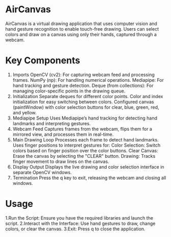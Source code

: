 # AirCanvas
AirCanvas is a virtual drawing application that uses computer vision and hand gesture recognition to enable touch-free drawing. Users can select colors and draw on a canvas using only their hands, captured through a webcam.

# Key Components
1. Imports
  OpenCV (cv2): For capturing webcam feed and processing frames.
  NumPy (np): For handling numerical operations.
  Mediapipe: For hand tracking and gesture detection.
  Deque (from collections): For managing color-specific points in the drawing queue.
2. Initialization
  Separate deques for different color points.
  Color and index initialization for easy switching between colors.
  Configured canvas (paintWindow) with color selection buttons for clear, blue, green,      red, and yellow.
3. Mediapipe Setup
  Uses Mediapipe’s hand tracking for detecting hand landmarks and interpreting gestures.
4. Webcam Feed
  Captures frames from the webcam, flips them for a mirrored view, and processes them in    real-time.
5. Main Drawing Loop
  Processes each frame to detect hand landmarks.
  Uses finger positions to interpret gestures for:
  Color Selection: Switch colors based on finger position over the color buttons.
  Clear Canvas: Erase the canvas by selecting the "CLEAR" button.
  Drawing: Tracks finger movement to draw lines on the canvas.
6. Display Output
  Displays the live drawing and color selection interface in separate OpenCV windows.
7. Termination
  Press the q key to exit, releasing the webcam and closing all windows.
# Usage
  1.Run the Script: Ensure you have the required libraries and launch the script.
  2.Interact with the Interface: Use hand gestures to draw, change colors, or clear the canvas.
  3.Exit: Press q to close the application.
